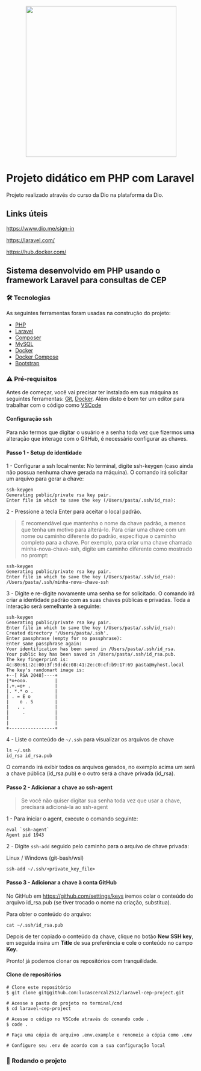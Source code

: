 <p align="center"><a href="https://laravel.com" target="_blank"><img src="https://raw.githubusercontent.com/laravel/art/master/logo-lockup/5%20SVG/2%20CMYK/1%20Full%20Color/laravel-logolockup-cmyk-red.svg" width="400"></a></p>

# Projeto didático em PHP com Laravel
Projeto realizado através do curso da Dio na plataforma da Dio.

## Links úteis
https://www.dio.me/sign-in

https://laravel.com/

https://hub.docker.com/


## Sistema desenvolvido em PHP usando o framework Laravel para consultas de CEP 

### 🛠 Tecnologias

As seguintes ferramentas foram usadas na construção do projeto:

- [PHP](https://www.php.net/)
- [Laravel](https://laravel.com/)
- [Composer](https://getcomposer.org/)
- [MySQL](https://www.mysql.com/)
- [Docker](https://www.docker.com/)
- [Docker Compose](https://docs.docker.com/compose/)
- [Bootstrap](https://getbootstrap.com/)

### :warning: Pré-requisitos 
Antes de começar, você vai precisar ter instalado em sua máquina as seguintes ferramentas:
[Git](https://git-scm.com), [Docker](https://www.digitalocean.com/community/tutorials/how-to-install-and-use-docker-on-ubuntu-20-04-pt). 
Além disto é bom ter um editor para trabalhar com o código como [VSCode](https://code.visualstudio.com/)

#### Configuração ssh
Para não termos que digitar o usuário e a senha toda vez que fizermos uma alteração que interage com o GitHub, é necessário configurar as chaves.

#### Passo 1 - Setup de identidade

1 - Configurar a ssh localmente:
No terminal, digite ssh-keygen (caso ainda não possua nenhuma chave gerada na máquina). O comando irá solicitar um arquivo para gerar a chave:
```
ssh-keygen
Generating public/private rsa key pair.
Enter file in which to save the key (/Users/pasta/.ssh/id_rsa):
```
2 - Pressione a tecla Enter para aceitar o local padrão.
> É recomendável que mantenha o nome da chave padrão, a menos que tenha um motivo para alterá-lo. Para criar uma chave com um nome ou caminho diferente do padrão, especifique o caminho completo para a chave. Por exemplo, para criar uma chave chamada minha-nova-chave-ssh, digite um caminho diferente como mostrado no prompt:
```
ssh-keygen
Generating public/private rsa key pair.
Enter file in which to save the key (/Users/pasta/.ssh/id_rsa): /Users/pasta/.ssh/minha-nova-chave-ssh
```
3 - Digite e re-digite novamente uma senha se for solicitado. O comando irá criar a identidade padrão com as suas chaves públicas e privadas. Toda a interação será semelhante à seguinte:
```
ssh-keygen
Generating public/private rsa key pair.
Enter file in which to save the key (/Users/pasta/.ssh/id_rsa): 
Created directory '/Users/pasta/.ssh'.
Enter passphrase (empty for no passphrase):
Enter same passphrase again:
Your identification has been saved in /Users/pasta/.ssh/id_rsa.
Your public key has been saved in /Users/pasta/.ssh/id_rsa.pub.
The key fingerprint is:
4c:80:61:2c:00:3f:9d:dc:08:41:2e:c0:cf:b9:17:69 pasta@myhost.local
The key's randomart image is:
+--[ RSA 2048]----+
|*o+ooo.          |
|.+.=o+ .         |
|. *.* o .        |
| . = E o         |
|    o . S        |
|   . .           |
|     .           |
|                 |
|                 |
+-----------------+

```
4 - Liste o conteúdo de ```~/.ssh``` para visualizar os arquivos de chave
```
ls ~/.ssh
id_rsa id_rsa.pub
```
O comando irá exibir todos os arquivos gerados, no exemplo acima um será a chave pública (id_rsa.pub) e o outro será a chave privada (id_rsa).


#### Passo 2 - Adicionar a chave ao ssh-agent
> Se você não quiser digitar sua senha toda vez que usar a chave, precisará adicioná-la ao ssh-agent

1 - Para iniciar o agent, execute o comando seguinte:
```
eval `ssh-agent`
Agent pid 1943
```

2 - Digite `ssh-add` seguido pelo caminho para o arquivo de chave privada:

Linux / Windows (git-bash/wsl)
```
ssh-add ~/.ssh/<private_key_file>
```

#### Passo 3 - Adicionar a chave à conta GitHub

No GitHub em https://github.com/settings/keys iremos colar o conteúdo do arquivo id_rsa.pub (se tiver trocado o nome na criação, substitua).

Para obter o conteúdo do arquivo:

`cat ~/.ssh/id_rsa.pub`

Depois de ter copiado o conteúdo da chave, clique no botão  **New SSH key**, em seguida insira um **Title** de sua preferência e cole o conteúdo no campo **Key**.

Pronto! já podemos clonar os repositórios com tranquilidade.

#### Clone de repositórios 

```
# Clone este repositório
$ git clone git@github.com:lucascercal2512/laravel-cep-project.git

# Acesse a pasta do projeto no terminal/cmd
$ cd laravel-cep-project

# Acesse o código no VSCode através do comando code .
$ code .

# Faça uma cópia do arquivo .env.example e renomeie a cópia como .env

# Configure seu .env de acordo com a sua configuração local
```

### 🎲 Rodando o projeto

```bash

```
